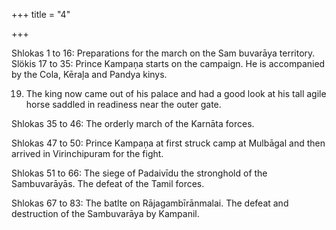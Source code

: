+++
title = "4"

+++

Shlokas 1 to 16: Preparations for the march on the Sam buvarāya territory.  
Slökis 17 to 35: Prince Kampaņa starts on the campaign. He is accompanied by the Cola, Kēraļa and Pandya kinys.

19. The king now came out of his palace and had a good look at his tall agile horse saddled in readiness near the outer gate.

Shlokas 35 to 46: The orderly march of the Karnāta forces.  

Shlokas 47 to 50: Prince Kampaņa at first struck camp at Mulbāgal and then arrived in Virinchipuram for the fight.  


Shlokas 51 to 66: The siege of Padaivīdu the stronghold of the Sambuvarāyās. The defeat of the Tamil forces.  

Shlokas 67 to 83: The batlte on Rājagambīrānmalai. The defeat and destruction of the Sambuvarāya by Kampanil.  
